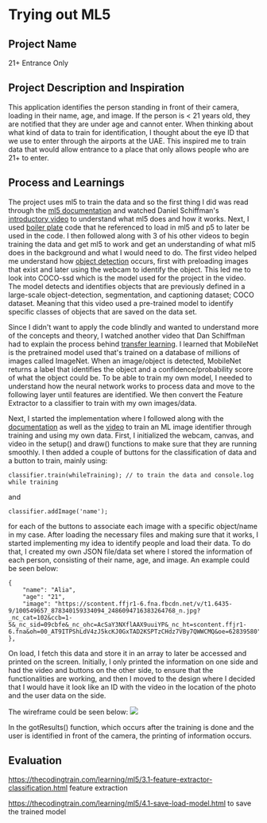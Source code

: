 # Trying out ML5

## Project Name
21+ Entrance Only

## Project Description and Inspiration
This application identifies the person standing in front of their camera, loading in their name, age, and image. If the person is < 21 years old, they are notified that they are under age and cannot enter. When thinking about what kind of data to train for identification, I thought about the eye ID that we use to enter through the airports at the UAE. This inspired me to train data that would allow entrance to a place that only allows people who are 21+ to enter.

## Process and Learnings
The project uses ml5 to train the data and so the first thing I did was read through the [ml5 documentation](https://learn.ml5js.org/#/) and watched Daniel Schiffman's [introductory video](https://thecodingtrain.com/learning/ml5/0.1-introduction.html) to understand what ml5 does and how it works. Next, I used [boiler plate](https://github.com/ml5js/ml5-library/tree/main/examples/p5js/ml5Boilerplate/ml5Boilerplate_Version) code that he referenced to load in ml5 and p5 to later be used in the code. I then followed along with 3 of his other videos to begin training the data and get ml5 to work and get an understanding of what ml5 does in the background and what I would need to do. The first video helped me understand how [object detection](https://thecodingtrain.com/learning/ml5/1.3-object-detection.html) occurs, first with preloading images that exist and later using the webcam to identify the object. This led me to look into COCO-ssd which is the model used for the project in the video. The model detects and identifies objects that are previously defined in a large-scale object-detection, segmentation, and captioning dataset; COCO dataset. Meaning that this video used a pre-trained model to identify specific classes of objects that are saved on the data set. 

Since I didn't want to apply the code blindly and wanted to understand more of the concepts and theory, I watched another video that Dan Schiffman had to explain the process behind [transfer learning](https://thecodingtrain.com/learning/ml5/2.1-transfer-learning.html). I learned that MobileNet is the pretrained model used that's trained on a database of millions of images called ImageNet. When an image/object is detected, MobileNet returns a label that identifies the object and a confidence/probability score of what the object could be. To be able to train my own model, I needed to understand how the neural network works to process data and move to the following layer until features are identified. We then convert the Feature Extractor to a classifier to train with my own images/data.

Next, I started the implementation where I followed along with the [documentation](https://learn.ml5js.org/#/reference/feature-extractor) as well as the [video](https://thecodingtrain.com/learning/ml5/3.1-feature-extractor-classification.html) to train an ML image identifier through training and using my own data. First, I initialized the webcam, canvas, and video in the setup() and draw() functions to make sure that they are running smoothly. I then added a couple of buttons for the classification of data and a button to train, mainly using:

```
classifier.train(whileTraining); // to train the data and console.log while training 
```
and
```
classifier.addImage('name');
```
for each of the buttons to associate each image with a specific object/name in my case. After loading the necessary files and making sure that it works, I started implementing my idea to identify people and load their data. To do that, I created my own JSON file/data set where I stored the information of each person, consisting of their name, age, and image. An example could be seen below:

```
{
    "name": "Alia",
    "age": "21",
    "image": "https://scontent.ffjr1-6.fna.fbcdn.net/v/t1.6435-9/100549657_878340159334094_2486094716383264768_n.jpg?_nc_cat=102&ccb=1-5&_nc_sid=09cbfe&_nc_ohc=AcSaY3NXflAAX9uuiYP&_nc_ht=scontent.ffjr1-6.fna&oh=00_AT9ITPShLdV4zJ5kcKJ0GxTAD2KSPTzCHdz7VBy7QWWCMQ&oe=62839580"
},
```
On load, I fetch this data and store it in an array to later be accessed and printed on the screen. Initially, I only printed the information on one side and had the video and buttons on the other side, to ensure that the functionalities are working, and then I moved to the design where I decided that I would have it look like an ID with the video in the location of the photo and the user data on the side.

The wireframe could be seen below:
![](/images/wireframe.jpg)

In the gotResults() function, which occurs after the training is done and the user is identified in front of the camera, the printing of information occurs. 

## Evaluation



https://thecodingtrain.com/learning/ml5/3.1-feature-extractor-classification.html feature extraction

https://thecodingtrain.com/learning/ml5/4.1-save-load-model.html to save the trained model
